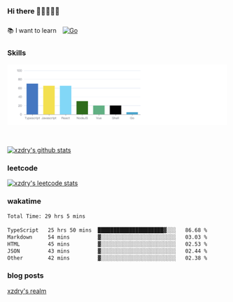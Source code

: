### Hi there 👋👋👋👋👋

 :books: I want to learn <a href="https://go.dev/" target="_blank"><img style="margin: 10px" src="https://profilinator.rishav.dev/skills-assets/go-original.svg" alt="Go" height="50" /></a>  

### Skills
![](img/2022-09-05-22-04-20.png)

<br />

[![xzdry's github stats](https://github-readme-stats.vercel.app/api?username=xzdry&count_private=true&show_icons=true&theme=vue)](https://github.com/xzdry)

### leetcode
[![xzdry's leetcode stats](https://leetcard.jacoblin.cool/xzdry-2?theme=light&font=Anek%20Kannada&site=cn)](https://leetcode.cn/u/xzdry-2/)

### wakatime
<!--START_SECTION:waka-->

```text
Total Time: 29 hrs 5 mins

TypeScript   25 hrs 50 mins  █████████████████████▓░░░   86.68 %
Markdown     54 mins         ▓░░░░░░░░░░░░░░░░░░░░░░░░   03.03 %
HTML         45 mins         ▓░░░░░░░░░░░░░░░░░░░░░░░░   02.53 %
JSON         43 mins         ▓░░░░░░░░░░░░░░░░░░░░░░░░   02.44 %
Other        42 mins         ▓░░░░░░░░░░░░░░░░░░░░░░░░   02.38 %
```

<!--END_SECTION:waka-->

### blog posts
[xzdry's realm](https://www.justdry.net/)
